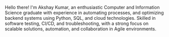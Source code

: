 Hello there! I'm Akshay Kumar, an enthusiastic Computer and Information Science graduate with experience in automating processes, and optimizing backend systems using Python, SQL, and cloud technologies. Skilled in software testing, CI/CD, and troubleshooting, with a strong focus on scalable solutions, automation, and collaboration in Agile environments.

<!---
akshaykumar0831/akshaykumar0831 is a ✨ special ✨ repository because its `README.md` (this file) appears on your GitHub profile.
You can click the Preview link to take a look at your changes.
--->
